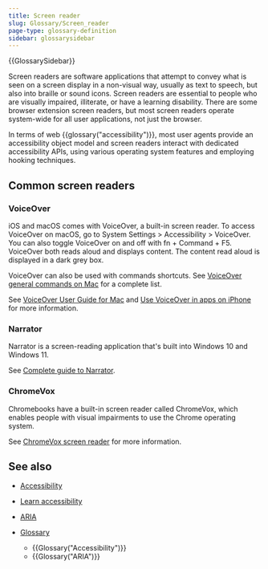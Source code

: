 ```yaml
---
title: Screen reader
slug: Glossary/Screen_reader
page-type: glossary-definition
sidebar: glossarysidebar
---
```


{{GlossarySidebar}}

Screen readers are software applications that attempt to convey what is seen on a screen display in a non-visual way, usually as text to speech, but also into braille or sound icons. Screen readers are essential to people who are visually impaired, illiterate, or have a learning disability. There are some browser extension screen readers, but most screen readers operate system-wide for all user applications, not just the browser.

In terms of web {{glossary("accessibility")}}, most user agents provide an accessibility object model and screen readers interact with dedicated accessibility APIs, using various operating system features and employing hooking techniques.

## Common screen readers

### VoiceOver

iOS and macOS comes with VoiceOver, a built-in screen reader. To access VoiceOver on macOS, go to System Settings > Accessibility > VoiceOver. You can also toggle VoiceOver on and off with fn + Command + F5. VoiceOver both reads aloud and displays content. The content read aloud is displayed in a dark grey box.

VoiceOver can also be used with commands shortcuts. See [VoiceOver general commands on Mac](https://support.apple.com/en-sg/guide/voiceover/cpvokys01/mac) for a complete list.

See [VoiceOver User Guide for Mac](https://support.apple.com/guide/voiceover/welcome/mac) and [Use VoiceOver in apps on iPhone](https://support.apple.com/guide/iphone/use-voiceover-in-apps-iphe4ee74be8/ios) for more information.

### Narrator

Narrator is a screen-reading application that's built into Windows 10 and Windows 11.

See [Complete guide to Narrator](https://support.microsoft.com/en-us/windows/complete-guide-to-narrator-e4397a0d-ef4f-b386-d8ae-c172f109bdb1).

### ChromeVox

Chromebooks have a built-in screen reader called ChromeVox, which enables people with visual impairments to use the Chrome operating system.

See [ChromeVox screen reader](https://support.google.com/accessibility/answer/7031755) for more information.

## See also

- [Accessibility](/en-US/docs/Web/Accessibility)
- [Learn accessibility](/en-US/docs/Learn/Accessibility)
- [ARIA](/en-US/docs/Web/Accessibility/ARIA)
- [Glossary](/en-US/docs/Glossary)

  - {{Glossary("Accessibility")}}
  - {{Glossary("ARIA")}}

